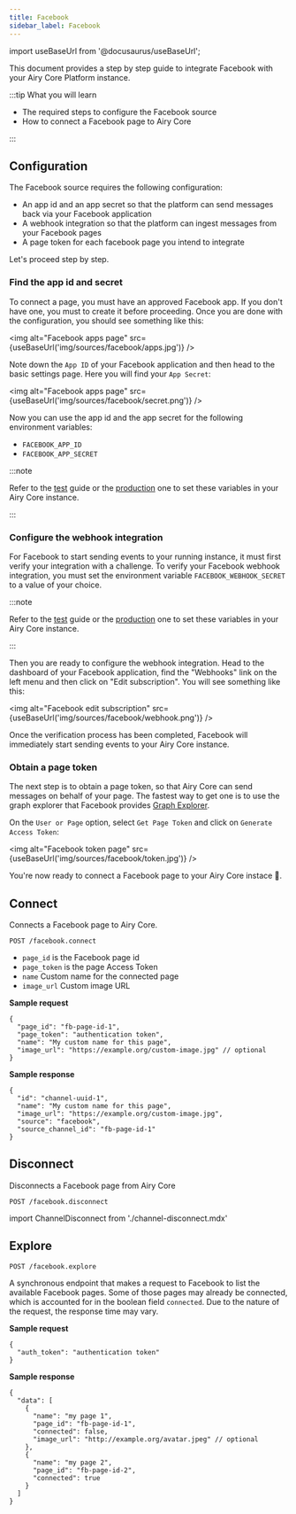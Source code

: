 ```yaml
---
title: Facebook
sidebar_label: Facebook
---
```


import useBaseUrl from '@docusaurus/useBaseUrl';

This document provides a step by step guide to integrate Facebook with your Airy
Core Platform instance.

:::tip What you will learn

- The required steps to configure the Facebook source
- How to connect a Facebook page to Airy Core

:::

## Configuration

The Facebook source requires the following configuration:

- An app id and an app secret so that the platform can send messages back via
  your Facebook application
- A webhook integration so that the platform can ingest messages from your
  Facebook pages
- A page token for each facebook page you intend to integrate

Let's proceed step by step.

### Find the app id and secret

To connect a page, you must have an approved Facebook app. If you don't have
one, you must to create it before proceeding. Once you are done with the
configuration, you should see something like this:

<img alt="Facebook apps page" src={useBaseUrl('img/sources/facebook/apps.jpg')} />

Note down the `App ID` of your Facebook application and then head to the basic
settings page. Here you will find your `App Secret`:

<img alt="Facebook apps page" src={useBaseUrl('img/sources/facebook/secret.png')} />

Now you can use the app id and the app secret for the following environment variables:

- `FACEBOOK_APP_ID`
- `FACEBOOK_APP_SECRET`

:::note

Refer to the [test](getting-started/deployment/test-environment.md#connect-sources) guide or the [production](getting-started/deployment/prod-environment.md#connect-sources) one to set these variables in your Airy Core instance.

:::

### Configure the webhook integration

For Facebook to start sending events to your running instance, it must first
verify your integration with a challenge. To verify your Facebook webhook
integration, you must set the environment variable `FACEBOOK_WEBHOOK_SECRET` to
a value of your choice.

:::note

Refer to the [test](/getting-started/deployment/test-environment.md#connect-sources) guide or the [production](/getting-started/deployment/prod-environment.md#connect-sources) one to set these variables in your Airy Core instance.

:::

Then you are ready to configure the webhook integration. Head to the dashboard
of your Facebook application, find the "Webhooks" link on the left menu and then
click on "Edit subscription". You will see something like this:

<img alt="Facebook edit subscription" src={useBaseUrl('img/sources/facebook/webhook.png')} />

Once the verification process has been completed, Facebook will immediately
start sending events to your Airy Core instance.

### Obtain a page token

The next step is to obtain a page token, so that Airy Core can send messages on
behalf of your page. The fastest way to get one is to use the graph explorer
that Facebook provides [Graph
Explorer](https://developers.facebook.com/tools/explorer/).

On the `User or Page` option, select `Get Page Token` and click on `Generate Access Token`:

<img alt="Facebook token page" src={useBaseUrl('img/sources/facebook/token.jpg')} />

You're now ready to connect a Facebook page to your Airy Core instace 🎉.

## Connect

Connects a Facebook page to Airy Core.

```
POST /facebook.connect
```

- `page_id` is the Facebook page id
- `page_token` is the page Access Token
- `name` Custom name for the connected page
- `image_url` Custom image URL

**Sample request**

```json5
{
  "page_id": "fb-page-id-1",
  "page_token": "authentication token",
  "name": "My custom name for this page",
  "image_url": "https://example.org/custom-image.jpg" // optional
}
```

**Sample response**

```json5
{
  "id": "channel-uuid-1",
  "name": "My custom name for this page",
  "image_url": "https://example.org/custom-image.jpg",
  "source": "facebook",
  "source_channel_id": "fb-page-id-1"
}
```

## Disconnect

Disconnects a Facebook page from Airy Core

```
POST /facebook.disconnect
```

import ChannelDisconnect from './channel-disconnect.mdx'

<ChannelDisconnect />

## Explore

`POST /facebook.explore`

A synchronous endpoint that makes a request to Facebook
to list the available Facebook pages. Some of those pages may already
be connected, which is accounted for in the boolean field `connected`. Due to
the nature of the request, the response time may vary.

**Sample request**

```json5
{
  "auth_token": "authentication token"
}
```

**Sample response**

```json5
{
  "data": [
    {
      "name": "my page 1",
      "page_id": "fb-page-id-1",
      "connected": false,
      "image_url": "http://example.org/avatar.jpeg" // optional
    },
    {
      "name": "my page 2",
      "page_id": "fb-page-id-2",
      "connected": true
    }
  ]
}
```
